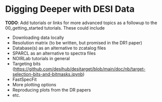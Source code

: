 # Digging Deeper with DESI Data

**TODO**: Add tutorials or links for more advanced topics as a followup to
the 00_getting_started tutorials.  These could include
  * Downloading data locally
  * Resolution matrix (to be written, but promised in the DR1 paper)
  * Database(s) as an alternative to zcatalog files
  * SPARCL as an alternative to spectra files
  * NOIRLab tutorials in general
  * Targeting bits (https://github.com/desihub/desitarget/blob/main/doc/nb/target-selection-bits-and-bitmasks.ipynb)
  * FastSpecFit
  * More plotting options
  * Reproducing plots from the DR papers
  * etc.

